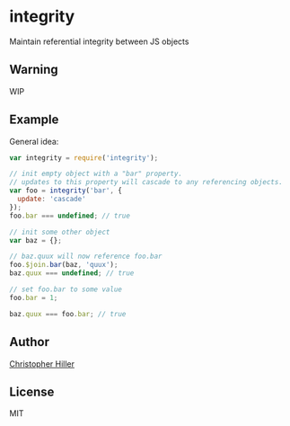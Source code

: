 # integrity

Maintain referential integrity between JS objects

## Warning

WIP

## Example

General idea:

```js
var integrity = require('integrity');

// init empty object with a "bar" property.
// updates to this property will cascade to any referencing objects.
var foo = integrity('bar', {
  update: 'cascade'
});
foo.bar === undefined; // true

// init some other object
var baz = {};

// baz.quux will now reference foo.bar
foo.$join.bar(baz, 'quux');
baz.quux === undefined; // true

// set foo.bar to some value
foo.bar = 1;

baz.quux === foo.bar; // true
```

## Author

[Christopher Hiller](http://boneskull.github.io)

## License

MIT
